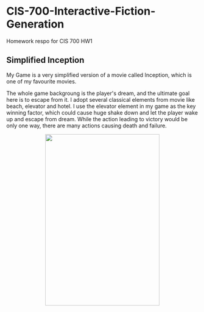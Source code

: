 # CIS-700-Interactive-Fiction-Generation
Homework respo for CIS 700 HW1

## Simplified Inception
My Game is a very simplified version of a movie called Inception, which is one of my favourite movies. 

The whole game backgroung is the player's dream, and the ultimate goal here is to escape from it. I adopt several classical elements from movie like beach, elevator and hotel. I use the elevator element in my game as the key winning factor, which could cause huge shake down and let the player wake up and escape from dream. While the action leading to victory would be only one way, there are many actions causing death and failure. 

<div align=center><img src="https://github.com/CharonWangg/CIS-700-Interactive-Fiction-Generation-HW1/blob/main/IMG/Inception.png" width="300" height="450" />
